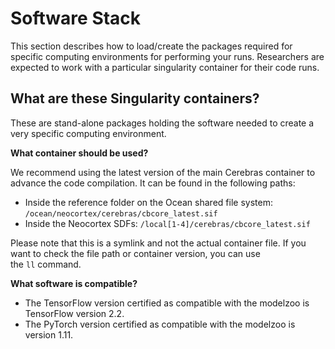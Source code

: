 # Software Stack
This section describes how to load/create the packages required for specific computing environments for performing your runs. Researchers are expected to work with a particular singularity container for their code runs.

## What are these Singularity containers?
These are stand-alone packages holding the software needed to create a very specific computing environment.

**What container should be used?**

We recommend using the latest version of the main Cerebras container to advance the code compilation. It can be found in the following paths:
* Inside the reference folder on the Ocean shared file system:
`/ocean/neocortex/cerebras/cbcore_latest.sif`
* Inside the Neocortex SDFs:
`/local[1-4]/cerebras/cbcore_latest.sif`

Please note that this is a symlink and not the actual container file. If you want to check the file path or container version, you can use the `ll` command.

**What software is compatible?**
* The TensorFlow version certified as compatible with the modelzoo is TensorFlow version 2.2.
* The PyTorch version certified as compatible with the modelzoo is version 1.11.


